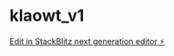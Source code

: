# klaowt_v1

[Edit in StackBlitz next generation editor ⚡️](https://stackblitz.com/~/github.com/OluStayhired/klaowt_v1)
